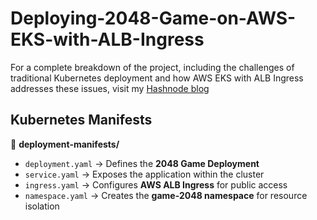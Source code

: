 # Deploying-2048-Game-on-AWS-EKS-with-ALB-Ingress

For a complete breakdown of the project, including the challenges of traditional Kubernetes deployment and how AWS EKS with ALB Ingress addresses these issues, visit my [Hashnode blog](https://dhyey-devops.hashnode.dev/deploying-the-classic-2048-game-on-aws-eks-with-alb-ingress)


## Kubernetes Manifests

📂 **deployment-manifests/**

- `deployment.yaml` → Defines the **2048 Game Deployment**
- `service.yaml` → Exposes the application within the cluster
- `ingress.yaml` → Configures **AWS ALB Ingress** for public access
- `namespace.yaml` → Creates the **game-2048 namespace** for resource isolation


